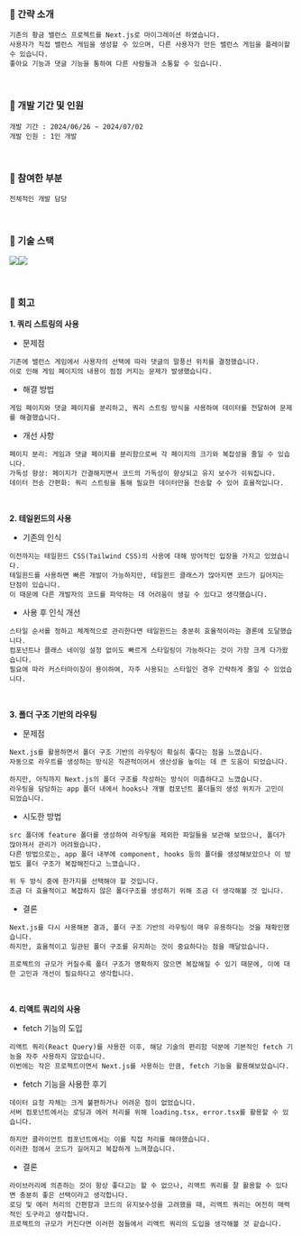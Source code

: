 ### 🐽 간략 소개
```
기존의 황금 밸런스 프로젝트를 Next.js로 마이그레이션 하였습니다.
사용자가 직접 밸런스 게임을 생성할 수 있으며, 다른 사용자가 만든 밸런스 게임을 플레이할 수 있습니다.
좋아요 기능과 댓글 기능을 통하여 다른 사람들과 소통할 수 있습니다.
```

<br/>

### 🐽 개발 기간 및 인원
```
개발 기간 : 2024/06/26 ~ 2024/07/02
개발 인원 : 1인 개발
```

<br/>

### 🐽 참여한 부분
```
전체적인 개발 담당
```

<br/>

### 🐽 기술 스택
<img src="https://img.shields.io/badge/next.js-000000?style=for-the-badge&logo=next.js&logoColor=white"><img src="https://img.shields.io/badge/tailwindcss-06B6D4?style=for-the-badge&logo=tailwindcss&logoColor=white">

<br/>

### 🐽 회고
**1. 쿼리 스트링의 사용**

* 문제점
```
기존에 밸런스 게임에서 사용자의 선택에 따라 댓글의 말풍선 위치를 결정했습니다. 
이로 인해 게임 페이지의 내용이 점점 커지는 문제가 발생했습니다.
```

* 해결 방법
```
게임 페이지와 댓글 페이지를 분리하고, 쿼리 스트링 방식을 사용하여 데이터를 전달하여 문제를 해결했습니다.
```

* 개선 사항
```
페이지 분리: 게임과 댓글 페이지를 분리함으로써 각 페이지의 크기와 복잡성을 줄일 수 있습니다.
가독성 향상: 페이지가 간결해지면서 코드의 가독성이 향상되고 유지 보수가 쉬워집니다.
데이터 전송 간편화: 쿼리 스트링을 통해 필요한 데이터만을 전송할 수 있어 효율적입니다.
```

<br />

**2. 테일윈드의 사용**

* 기존의 인식
```
이전까지는 테일윈드 CSS(Tailwind CSS)의 사용에 대해 방어적인 입장을 가지고 있었습니다.
테일윈드를 사용하면 빠른 개발이 가능하지만, 테일윈드 클래스가 많아지면 코드가 길어지는 단점이 있습니다.
이 때문에 다른 개발자의 코드를 파악하는 데 어려움이 생길 수 있다고 생각했습니다.
```

* 사용 후 인식 개선
```
스타일 순서를 정하고 체계적으로 관리한다면 테일윈드는 충분히 효율적이라는 결론에 도달했습니다.
컴포넌트나 클래스 네이밍 설정 없이도 빠르게 스타일링이 가능하다는 것이 가장 크게 다가왔습니다.
필요에 따라 커스터마이징이 용이하여, 자주 사용되는 스타일인 경우 간략하게 줄일 수 있었습니다.
```

<br />

**3. 폴더 구조 기반의 라우팅**

* 문제점
```
Next.js를 활용하면서 폴더 구조 기반의 라우팅이 확실히 좋다는 점을 느꼈습니다.
자동으로 라우트를 생성하는 방식은 직관적이어서 생산성을 높이는 데 큰 도움이 되었습니다.

하지만, 아직까지 Next.js의 폴더 구조를 작성하는 방식이 미흡하다고 느꼈습니다.
라우팅을 담당하는 app 폴더 내에서 hooks나 개별 컴포넌트 폴더들의 생성 위치가 고민이 되었습니다.
```

* 시도한 방법
```
src 폴더에 feature 폴더를 생성하여 라우팅을 제외한 파일들을 보관해 보았으나, 폴더가 많아져서 관리가 어려웠습니다.
다른 방법으로는, app 폴더 내부에 component, hooks 등의 폴더를 생성해보았으나 이 방법도 폴더 구조가 복잡해진다고 느꼈습니다.

위 두 방식 중에 한가지를 선택해야 할 것입니다.
조금 더 효율적이고 복잡하지 않은 폴더구조를 생성하기 위해 조금 더 생각해볼 것 입니다.
```

* 결론
```
Next.js를 다시 사용해본 결과, 폴더 구조 기반의 라우팅이 매우 유용하다는 것을 재확인했습니다.
하지만, 효율적이고 일관된 폴더 구조를 유지하는 것이 중요하다는 점을 깨달았습니다.

프로젝트의 규모가 커질수록 폴더 구조가 명확하지 않으면 복잡해질 수 있기 때문에, 이에 대한 고민과 개선이 필요하다고 생각합니다.
```

<br />

**4. 리액트 쿼리의 사용**

* fetch 기능의 도입
```
리액트 쿼리(React Query)를 사용한 이후, 해당 기술의 편리함 덕분에 기본적인 fetch 기능을 자주 사용하지 않았습니다.
이번에는 작은 프로젝트이면서 Next.js를 사용하는 만큼, fetch 기능을 활용해보았습니다.
```

* fetch 기능을 사용한 후기
```
데이터 요청 자체는 크게 불편하거나 어려운 점이 없었습니다.
서버 컴포넌트에서는 로딩과 에러 처리를 위해 loading.tsx, error.tsx를 활용할 수 있습니다.

하지만 클라이언트 컴포넌트에서는 이를 직접 처리를 해야했습니다.
이러한 점에서 코드가 길어지고 복잡하게 느껴졌습니다.
```

* 결론
```
라이브러리에 의존하는 것이 항상 좋다고는 할 수 없으나, 리액트 쿼리를 잘 활용할 수 있다면 충분히 좋은 선택이라고 생각합니다.
로딩 및 에러 처리의 간편함과 코드의 유지보수성을 고려했을 때, 리액트 쿼리는 여전히 매력적인 도구라고 생각합니다.
프로젝트의 규모가 커진다면 이러한 점들에서 리액트 쿼리의 도입을 생각해볼 것 같습니다.
```
